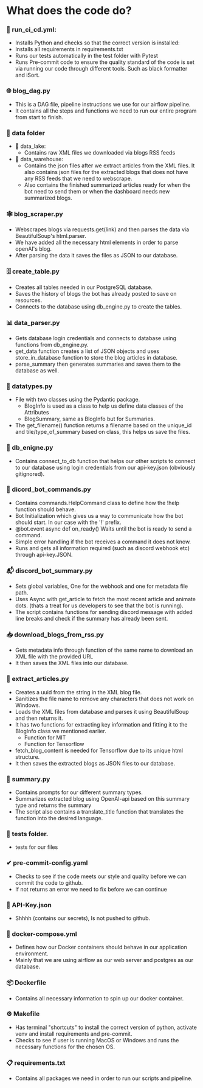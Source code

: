 # What does the code do?

### 🔄 run_ci_cd.yml:
- Installs Python and checks so that the correct version is installed:
- Installs all requirements in requirements.txt
- Runs our tests automatically in the test folder with Pytest
- Runs Pre-commit code to ensure the quality standard of the code is set via running our code through different tools. Such as black formatter and iSort.

### 🌐 blog_dag.py
- This is a DAG file, pipeline instructions we use for our airflow pipeline.
- It contains all the steps and functions we need to run our entire program from start to finish.

### 📂 data folder
- 🌊 data_lake:
    - Contains raw XML files we downloaded via blogs RSS feeds
- 🏢 data_warehouse:
    - Contains the json files after we extract articles from the XML files. It also contains json files for the extracted blogs that does not have any RSS feeds that we need to webscrape.
    - Also contains the finished summarized articles ready for when the bot need to send them or when the dashboard needs new summarized blogs.

### 🕸 blog_scraper.py
- Webscrapes blogs via requests.get(link) and then parses the data via BeautifulSoup's html.parser.
- We have added all the necessary html elements in order to parse openAI's blog.
- After parsing the data it saves the files as JSON to our database.

### 🗄 create_table.py
- Creates all tables needed in our PostgreSQL database.
- Saves the history of blogs the bot has already posted to save on resources.
- Connects to the database using db_engine.py to create the tables.

### 📊 data_parser.py
- Gets database login credentials and connects to database using functions from db_engine.py.
- get_data function creates a list of JSON objects and uses store_in_database function to store the blog articles in database.
- parse_summary then generates summaries and saves them to the database as well.

### 🧪 datatypes.py
- File with two classes using the Pydantic package.
    - BlogInfo is used as a class to help us define data classes of the Attributes
    - BlogSummary, same as BlogInfo but for Summaries.
- The get_filename() function returns a filename based on the unique_id and tile/type_of_summary based on class, this helps us save the files.

### 🔗 db_enigne.py
- Contains connect_to_db function that helps our other scripts to connect to our database using login credentials from our api-key.json (obviously gitignored).

### 🤖 dicord_bot_commands.py
- Contains commands.HelpCommand class to define how the !help function should behave.
- Bot Initialization which gives us a way to communicate how the bot should start. In our case with the '!' prefix.
- @bot.event async def on_ready() Waits until the bot is ready to send a command.
- Simple error handling if the bot receives a command it does not know.
- Runs and gets all information required (such as discord webhook etc) through api-key.JSON.

### 📬 discord_bot_summary.py
- Sets global variables, One for the webhook and one for metadata file path.
- Uses Async with get_article to fetch the most recent article and animate dots. (thats a treat for us developers to see that the bot is running).
- The script contains functions for sending discord message with added line breaks and check if the summary has already been sent.

### 📥 download_blogs_from_rss.py
- Gets metadata info through function of the same name to download an XML file with the provided URL
- It then saves the XML files into our database.

### 📝 extract_articles.py
- Creates a uuid from the string in the XML blog file.
- Sanitizes the file name to remove any characters that does not work on Windows.
- Loads the XML files from database and parses it using BeautifulSoup and then returns it.
- It has two functions for extracting key information and fitting it to the BlogInfo class we mentioned earlier.
    - Function for MIT
    - Function for Tensorflow
- fetch_blog_content is needed for Tensorflow due to its unique html structure.
- It then saves the extracted blogs as JSON files to our database.

### 📄 summary.py
- Contains prompts for our different summary types.
- Summarizes extracted blog using OpenAI-api based on this summary type and returns the summary
- The script also contains a translate_title function that translates the function into the desired language.

### 🧪 tests folder.
- tests for our files

### ✔ pre-commit-config.yaml
- Checks to see if the code meets our style and quality before we can commit the code to github.
- If not returns an error we need to fix before we can continue

### 🤫 API-Key.json
- Shhhh (contains our secrets), Is not pushed to github.

### 🐳 docker-compose.yml
- Defines how our Docker containers should behave in our application environment.
- Mainly that we are using airflow as our web server and postgres as our database.

### 📦 Dockerfile
- Contains all necessary information to spin up our docker container.

### ⚙ Makefile
- Has terminal "shortcuts" to install the correct version of python, activate venv and install requirements and pre-commit.
- Checks to see if user is running MacOS or Windows and runs the necessary functions for the chosen OS.

### 📋 requirements.txt
- Contains all packages we need in order to run our scripts and pipeline.


